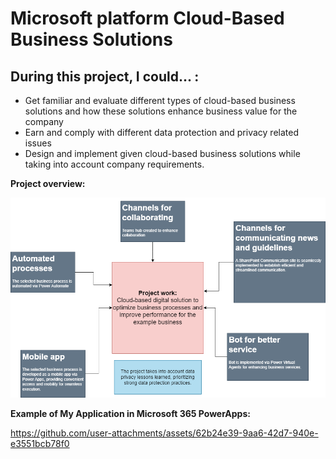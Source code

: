 # Microsoft platform Cloud-Based Business Solutions

## During this project, I could... :
- Get familiar and evaluate different types of cloud-based business solutions and how these solutions enhance business value for the company
- Earn and comply with different data protection and privacy related issues
- Design and implement given cloud-based business solutions while taking into account company requirements.

**Project overview:**

<img src="./project-work.drawio.png">

**Example of My Application in Microsoft 365 PowerApps:**

https://github.com/user-attachments/assets/62b24e39-9aa6-42d7-940e-e3551bcb78f0



